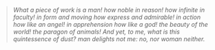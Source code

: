
<!--
<div style={{ display: 'flex'}>
  <img src="https://github-readme-stats.vercel.app/api?username=GoodTimes14&theme=github_dark&show_icons=true" height="185" />
 </div> -->


>_What a piece of work is a man! how noble in reason!
how infinite in faculty! in form and moving how
express and admirable! in action how like an angel!
in apprehension how like a god! the beauty of the
world! the paragon of animals! And yet, to me,
what is this quintessence of dust? man delights not
me: no, nor woman neither._

